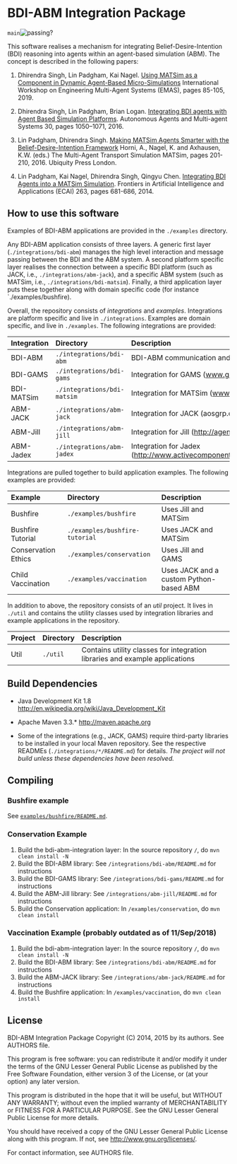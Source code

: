 # BDI-ABM Integration Package

`main`![passing?](https://github.com/agentsoz/bdi-abm-integration/actions/workflows/ci.yml/badge.svg?branch=main)

This software realises a mechanism for integrating
Belief-Desire-Intention (BDI) reasoning into agents within an
agent-based simulation (ABM). The concept is described
in the following papers:

1. Dhirendra Singh, Lin Padgham, Kai Nagel.
   [Using MATSim as a Component in Dynamic Agent-Based Micro-Simulations](https://link.springer.com/chapter/10.1007/978-3-030-51417-4_5)
   International Workshop on Engineering Multi-Agent Systems (EMAS), pages 85-105, 2019.

2. Dhirendra Singh, Lin Padgham, Brian Logan.
   [Integrating BDI agents with Agent Based Simulation Platforms](https://link.springer.com/article/10.1007/s10458-016-9332-x).
   Autonomous Agents and Multi-agent Systems 30, pages 1050–1071, 2016.

3. Lin Padgham, Dhirendra Singh.
   [Making MATSim Agents Smarter with the Belief-Desire-Intention Framework](http://matsim.org/the-book)
   Horni, A., Nagel, K. and Axhausen, K.W. (eds.) The Multi-Agent Transport Simulation MATSim,
   pages 201-210, 2016. Ubiquity Press London.

4. Lin Padgham, Kai Nagel, Dhirendra Singh, Qingyu Chen.
   [Integrating BDI Agents into a MATSim Simulation](https://ebooks.iospress.nl/volumearticle/37020).
   Frontiers in Artificial Intelligence and Applications (ECAI) 263,
   pages 681-686, 2014.




## How to use this software

Examples of BDI-ABM applications are provided in the `./examples` directory.

Any BDI-ABM application consists of three layers. A generic first layer
(`./integrations/bdi-abm`) manages the high level interaction and message
passing between the BDI and the ABM system. A second platform specific
layer realises the connection between a specific BDI platform (such as
JACK, i.e., `./integrations/abm-jack`), and a specific ABM system (such
as MATSim, i.e., `./integrations/bdi-matsim`). Finally, a third application
layer puts these together along with domain specific code (for instance
`./examples/bushfire).

Overall, the repository consists of *integrations* and *examples*. Integrations
are platform specific and live in `./integrations`. Examples are domain
specific, and live in `./examples`. The following integrations
are provided:

Integration   | Directory                   | Description
:-------------|:----------------------------|:----------------------------
BDI-ABM       | `./integrations/bdi-abm`    | BDI-ABM communication and data layer
BDI-GAMS      | `./integrations/bdi-gams`   | Integration for GAMS (www.gams.com)
BDI-MATSim    | `./integrations/bdi-matsim` | Integration for MATSim (www.matsim.org)
ABM-JACK      | `./integrations/abm-jack`   | Integration for JACK (aosgrp.com/products/jack)
ABM-Jill      | `./integrations/abm-jill`   | Integration for Jill (http://agentsoz.github.io/jill)
ABM-Jadex     | `./integrations/abm-jadex`  | Integration for Jadex (http://www.activecomponents.org/bin/view/About/Features)

Integrations are pulled together to build application examples. The following
examples are provided:

Example             | Directory                      | Description
:-------------------|:-------------------------------|:----------------------------
Bushfire            | `./examples/bushfire`          | Uses Jill and MATSim
Bushfire Tutorial   | `./examples/bushfire-tutorial` | Uses JACK and MATSim
Conservation Ethics | `./examples/conservation`      | Uses Jill and GAMS
Child Vaccination   | `./examples/vaccination`       | Uses JACK and a custom Python-based ABM

In addition to above, the repository consists of an *util* project. It lives in
`./util` and contains the utility classes used by integration libraries and example
applications in the repository.

Project     | Directory      | Description
:-----------|:---------------|:--------------------------------------------
Util        | `./util`       | Contains utility classes for integration libraries and example applications



<a name="Dependencies"></a>
## Build Dependencies


* Java Development Kit 1.8
  http://en.wikipedia.org/wiki/Java_Development_Kit

* Apache Maven 3.3.*
  http://maven.apache.org

* Some of the integrations (e.g., JACK, GAMS) require third-party
  libraries to be installed in your local Maven repository. See
  the respective READMEs (`./integrations/*/README.md`) for details.
  *The project will not build unless these dependencies have been
   resolved.*



## Compiling


### Bushfire example

See [`examples/bushfire/README.md`](./examples/bushfire/README.md).


### Conservation Example

1.  Build the bdi-abm-integration layer: In the source repository `/`, do
    `mvn clean install -N`
2.  Build the BDI-ABM library: See `/integrations/bdi-abm/README.md`
    for instructions
3.  Build the BDI-GAMS library: See `/integrations/bdi-gams/README.md`
    for instructions
4.  Build the ABM-Jill library: See `/integrations/abm-jill/README.md`
    for instructions
5.  Build the Conservation application: In `/examples/conservation`, do
    `mvn clean install`


### Vaccination Example (probably outdated as of 11/Sep/2018)

1.  Build the bdi-abm-integration layer: In the source repository `/`, do
    `mvn clean install -N`
2.  Build the BDI-ABM library: See `/integrations/bdi-abm/README.md`
    for instructions
3.  Build the ABM-JACK library: See `/integrations/abm-jack/README.md`
    for instructions
4.  Build the Bushfire application: In `/examples/vaccination`, do
    `mvn clean install`



## License

BDI-ABM Integration Package
Copyright (C) 2014, 2015 by its authors. See AUTHORS file.

This program is free software: you can redistribute it and/or modify
it under the terms of the GNU Lesser General Public License as published by
the Free Software Foundation, either version 3 of the License, or
(at your option) any later version.

This program is distributed in the hope that it will be useful,
but WITHOUT ANY WARRANTY; without even the implied warranty of
MERCHANTABILITY or FITNESS FOR A PARTICULAR PURPOSE.  See the
GNU Lesser General Public License for more details.

You should have received a copy of the GNU Lesser General Public License
along with this program.  If not, see <http://www.gnu.org/licenses/>.

For contact information, see AUTHORS file.
